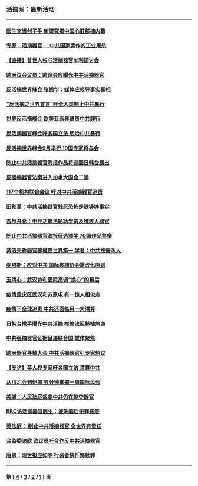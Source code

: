 ### 活摘网：最新活动
---
#### [医生充当刽子手 新研究揭中国心脏移植内幕](../../pages/nf5883/n13772291.md?07150430) 
#### [专家：活摘器官──中共国家运作的工业屠杀](../../pages/nf5883/n13761178.md?07150430) 
#### [【直播】普世人权与活摘器官牟利研讨会](../../pages/nf5883/n13425146.md?07150430) 
#### [欧洲议会议员：欧议会应曝光中共活摘器官](../../pages/nf5883/n13336571.md?07150430) 
#### [反活摘世界峰会 张锦华：媒体应报导事实真相](../../pages/nf5883/n13278502.md?07150430) 
#### [“反活摘之世界宣言”吁全人类制止中共暴行](../../pages/nf5883/n13259730.md?07150430) 
#### [世界反活摘峰会 欧美亚医界谴责中共罪行](../../pages/nf5883/n13253550.md?07150430) 
#### [反活摘器官峰会吁各国立法 惩治中共暴行](../../pages/nf5883/n13245052.md?07150430) 
#### [反活摘世界峰会9月举行 19国专家将与会](../../pages/nf5883/n13201492.md?07150430) 
#### [制止中共活摘器官海报作品将巡回日韩台展出](../../pages/nf5883/n13177791.md?07150430) 
#### [反强摘器官法案进入加拿大国会二读](../../pages/nf5883/n13033450.md?07150430) 
#### [117个机构联合会议 吁对中共活摘器官追责](../../pages/nf5883/n12775087.md?07150430) 
#### [田秋堇：中共活摘器官残忍恐怖是铁铮铮事实](../../pages/nf5883/n12702148.md?07150430) 
#### [吾尔开希：中共活摘法轮功学员及维族人器官](../../pages/nf5883/n12693197.md?07150430) 
#### [制止中共活摘器官海报征选颁奖 70国作品参赛](../../pages/nf5883/n12692050.md?07150430) 
#### [黄洁夫称器官移植要世界第一 学者：中共按需杀人](../../pages/nf5883/n12572329.md?07150430) 
#### [麦塔斯：应对中共 国际移植协会需改七原则](../../pages/nf5883/n12514711.md?07150430) 
#### [玉清心：武汉协和医院高调“换心”的幕后](../../pages/nf5883/n12298730.md?07150430) 
#### [疫情重灾区武汉和苏家屯 有一惊人相似点](../../pages/nf5883/n12150824.md?07150430) 
#### [疫情下全球追责 中共还面临另一大清算](../../pages/nf5883/n12070397.md?07150430) 
#### [日韩台携手曝光中共活摘 推修法阻移植旅游](../../pages/nf5883/n11712046.md?07150430) 
#### [中共强摘器官证据呈递联合国 媒体聚焦](../../pages/nf5883/n11546426.md?07150430) 
#### [欧洲器官移植大会 中共活摘器官引专家热议](../../pages/nf5883/n11539095.md?07150430) 
#### [【专访】英人权专家吁各国立法 清算中共](../../pages/nf5883/n11367315.md?07150430) 
#### [从川习会到伊朗 五分钟掌握一周国际风云](../../pages/nf5883/n11338520.md?07150430) 
#### [美媒：人民法庭裁定中共仍在掠夺器官](../../pages/nf5883/n11334897.md?07150430) 
#### [BBC访活摘器官医生：被洗脑后无罪恶感](../../pages/nf5883/n11335935.md?07150430) 
#### [英法庭： 制止中共活摘器官 全世界有责任](../../pages/nf5883/n11330691.md?07150430) 
#### [台监委访欧 欧议员吁合作反中共活摘器官](../../pages/nf5883/n11109190.md?07150430) 
#### [唐恩：现世报应如响 行恶者快忏悔赎罪](../../pages/nf5883/n11104016.md?07150430) 

---
#### 第 [ [4](./4.md?07150430) / [3](./3.md?07150430) / [2](./2.md?07150430) / [1](./1.md?07150430) ] 页
